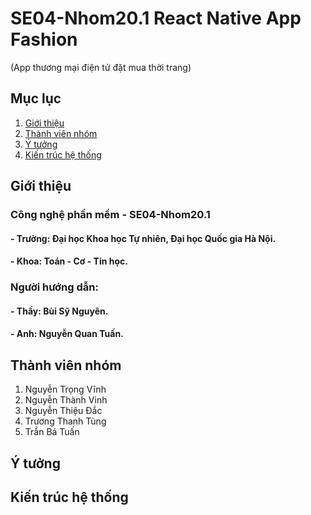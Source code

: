 # SE04-Nhom20.1  React Native App Fashion
(App thương mại điện tử đặt mua thời trang)

## Mục lục
1. [Giới thiệu](##gioithieu)
2. [Thành viên nhóm](##thanhviennhom)
3. [Ý tưởng](##ytuong)
4. [Kiến trúc hệ thống](##kientruchethong)

## Giới thiệu
### Công nghệ phần mềm - SE04-Nhom20.1
#### - Trường: Đại học Khoa học Tự nhiên, Đại học Quốc gia Hà Nội.
#### - Khoa: Toán - Cơ - Tin học.
### Người hướng dẫn:
#### - Thầy: Bùi Sỹ Nguyên.
#### - Anh: Nguyễn Quan Tuấn.

## **Thành viên nhóm**
1) Nguyễn Trọng Vĩnh
2) Nguyễn Thành Vinh
3) Nguyễn Thiệu Đắc
4) Trương Thanh Tùng
5) Trần Bá Tuấn

## **Ý tưởng**

## **Kiến trúc hệ thống**
